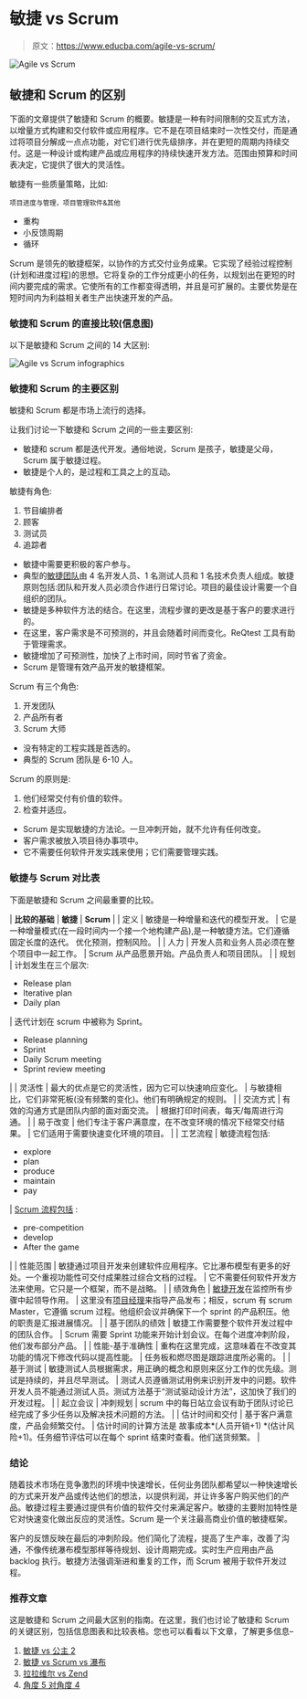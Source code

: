 # 敏捷 vs Scrum

> 原文：<https://www.educba.com/agile-vs-scrum/>

![Agile vs Scrum](img/939344125662b63d7dd2178f94c74a63.png)



## 敏捷和 Scrum 的区别

下面的文章提供了敏捷和 Scrum 的概要。敏捷是一种有时间限制的交互式方法，以增量方式构建和交付软件或应用程序。它不是在项目结束时一次性交付，而是通过将项目分解成一点点功能，对它们进行优先级排序，并在更短的周期内持续交付。这是一种设计或构建产品或应用程序的持续快速开发方法。范围由预算和时间表决定，它提供了很大的灵活性。

敏捷有一些质量策略，比如:

<small>项目进度与管理，项目管理软件&其他</small>

*   重构
*   小反馈周期
*   循环

Scrum 是领先的敏捷框架，以协作的方式交付业务成果。它实现了经验过程控制(计划和进度过程)的思想。它将复杂的工作分成更小的任务，以规划出在更短的时间内要完成的需求。它使所有的工作都变得透明，并且是可扩展的。主要优势是在短时间内为利益相关者生产出快速开发的产品。

### 敏捷和 Scrum 的直接比较(信息图)

以下是敏捷和 Scrum 之间的 14 大区别:

![Agile vs Scrum infographics](img/45ebb055ff16b70f6cd9df1a11594bc6.png)



### 敏捷和 Scrum 的主要区别

敏捷和 Scrum 都是市场上流行的选择。

让我们讨论一下敏捷和 Scrum 之间的一些主要区别:

*   敏捷和 scrum 都是迭代开发。通俗地说，Scrum 是孩子，敏捷是父母，Scrum 属于敏捷过程。
*   敏捷是个人的，是过程和工具之上的互动。

敏捷有角色:

1.  节目编排者
2.  顾客
3.  测试员
4.  追踪者

*   敏捷中需要更积极的客户参与。
*   典型的[敏捷团队](https://www.educba.com/agile-team/)由 4 名开发人员、1 名测试人员和 1 名技术负责人组成。敏捷原则包括:团队和开发人员必须合作进行日常讨论。项目的最佳设计需要一个自组织的团队。
*   敏捷是多种软件方法的结合。在这里，流程步骤的更改是基于客户的要求进行的。
*   在这里，客户需求是不可预测的，并且会随着时间而变化。ReQtest 工具有助于管理需求。
*   敏捷增加了可预测性，加快了上市时间，同时节省了资金。
*   Scrum 是管理有效产品开发的敏捷框架。

Scrum 有三个角色:

1.  开发团队
2.  产品所有者
3.  Scrum 大师

*   没有特定的工程实践是首选的。
*   典型的 Scrum 团队是 6-10 人。

Scrum 的原则是:

1.  他们经常交付有价值的软件。
2.  检查并适应。

*   Scrum 是实现敏捷的方法论。一旦冲刺开始，就不允许有任何改变。
*   客户需求被放入项目待办事项中。
*   它不需要任何软件开发实践来使用；它们需要管理实践。

### 敏捷与 Scrum 对比表

下面是敏捷和 Scrum 之间最重要的比较。

| **比较的基础** | **敏捷** | **Scrum** |
| 定义 | 敏捷是一种增量和迭代的模型开发。 | 它是一种增量模式(在一段时间内一个接一个地构建产品),是一种敏捷方法。它们遵循固定长度的迭代。
优化预测，控制风险。 |
| 人力 | 开发人员和业务人员必须在整个项目中一起工作。 | Scrum 从产品愿景开始。产品负责人和项目团队。 |
| 规划 | 计划发生在三个层次:

*   Release plan
*   Iterative plan
*   Daily plan

 | 迭代计划在 scrum 中被称为 Sprint。

*   Release planning
*   Sprint
*   Daily Scrum meeting
*   Sprint review meeting

 |
| 灵活性 | 最大的优点是它的灵活性，因为它可以快速响应变化。 | 与敏捷相比，它们非常死板(没有频繁的变化)。他们有明确规定的规则。 |
| 交流方式 | 有效的沟通方式是团队内部的面对面交流。 | 根据打印时间表，每天/每周进行沟通。 |
| 易于改变 | 他们专注于客户满意度，在不改变环境的情况下经常交付结果。 | 它们适用于需要快速变化环境的项目。 |
| 工艺流程 | 敏捷流程包括:

*   explore
*   plan
*   produce
*   maintain
*   pay

 | [Scrum 流程包括](https://www.educba.com/scrum-process/) :

*   pre-competition
*   develop
*   After the game

 |
| 性能范围 | 敏捷通过项目开发来创建软件应用程序。它比瀑布模型有更多的好处。一个重视功能性可交付成果胜过综合文档的过程。 | 它不需要任何软件开发方法来使用。它只是一个框架，而不是战略。 |
| 绩效角色 | [敏捷开发](https://www.educba.com/agile-development/)在监控所有步骤中起领导作用。 | 这里没有[项目经理](https://www.educba.com/project-manager-goals/)来指导产品发布；相反，scrum 有 scrum Master，它遵循 scrum 过程。他组织会议并确保下一个 sprint 的产品积压。他的职责是汇报进展情况。 |
| 基于团队的绩效 | 敏捷工作需要整个软件开发过程中的团队合作。 | Scrum 需要 Sprint 功能来开始计划会议。在每个进度冲刺阶段，他们发布部分产品。 |
| 性能-基于准确性 | 重构在这里完成，这意味着在不改变其功能的情况下修改代码以提高性能。 | 任务板和燃尽图是跟踪进度所必需的。 |
| 基于测试 | 敏捷测试人员根据需求，用正确的概念和原则来区分工作的优先级。测试是持续的，并且尽早测试。 | 测试人员遵循测试用例来识别开发中的问题。软件开发人员不能通过测试人员。测试方法基于“测试驱动设计方法”，这加快了我们的开发过程。 |
| 起立会议 | 冲刺规划 | scrum 中的每日站立会议有助于团队讨论已经完成了多少任务以及解决技术问题的方法。 |
| 估计时间和交付 | 基于客户满意度，产品会频繁交付。 | 估计时间的计算方法是
故事成本*(人员开销+1) *(估计风险+1)。任务细节评估可以在每个 sprint 结束时查看。他们送货频繁。 |

### 结论

随着技术市场在竞争激烈的环境中快速增长，任何业务团队都希望以一种快速增长的方式来开发产品或传达他们的想法，以提供利润，并让许多客户购买他们的产品。敏捷过程主要通过提供有价值的软件交付来满足客户。敏捷的主要附加特性是它对快速变化做出反应的灵活性。Scrum 是一个关注最高商业价值的敏捷框架。

客户的反馈反映在最后的冲刺阶段。他们简化了流程，提高了生产率，改善了沟通，不像传统瀑布模型那样等待规划、设计周期完成。实时生产应用由产品 backlog 执行。敏捷方法强调渐进和重复的工作，而 Scrum 被用于软件开发过程。

### 推荐文章

这是敏捷和 Scrum 之间最大区别的指南。在这里，我们也讨论了敏捷和 Scrum 的关键区别，包括信息图表和比较表格。您也可以看看以下文章，了解更多信息–

1.  [敏捷 vs 公主 2](https://www.educba.com/agile-vs-prince2/)
2.  [敏捷 vs Scrum vs 瀑布](https://www.educba.com/agile-vs-scrum-vs-waterfall/)
3.  [拉拉维尔 vs Zend](https://www.educba.com/laravel-vs-zend/)
4.  [角度 5 对角度 4](https://www.educba.com/angular-5-vs-angular-4/)





